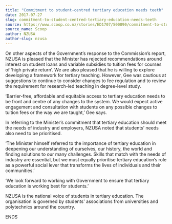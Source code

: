```yaml
---
title: "Commitment to student-centred tertiary education needs teeth"
date: 2017-07-27
slug: commitment-to-student-centred-tertiary-education-needs-teeth
source: https://www.scoop.co.nz/stories/ED1707/S00090/commitment-to-student-centred-tertiary-education-needs-teeth.htm
source_name: Scoop
author: NZUSA
author-slug: nzusa
---
```


<p>On other aspects of the Government’s
response to the Commission’s report, NZUSA is pleased that
the Minister has rejected recommendations around interest on
student loans and variable subsidies to tuition fees for
courses of ‘high private return’. We are also pleased
that he is willing to explore developing a framework for
tertiary teaching. However, Gee was cautious at suggestions
to continue to consider changes to fee regulation and to
review the requirement for research-led teaching in
degree-level study.</p>

<p>‘Barrier-free, affordable and
equitable access to tertiary education needs to be front and
centre of any changes to the system. We would expect active
engagement and consultation with students on any possible
changes to tuition fees or the way we are taught,’ Gee
says.</p>

<p>In referring to the Minister’s commitment that
tertiary education should meet the needs of industry and
employers, NZUSA noted that students’ needs also need to
be prioritised.</p>

<p>‘The Minister himself referred to the
importance of tertiary education in deepening our
understanding of ourselves, our history, the world and
finding solutions to our many challenges. Skills that match
with the needs of industry are essential, but we must
equally prioritise tertiary education’s role as a powerful
social lever that transforms the lives of individuals and
their communities.’</p>

<p>‘We look forward to working with
Government to ensure that tertiary education is working best
for students.’</p>

<p>NZUSA is the national voice of students
in tertiary education. The organisation is governed by
students' associations from universities and polytechnics
around the
country.</p>

<p>ENDS<br><p>

